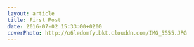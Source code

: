 ```yaml
---
layout: article
title: First Post
date: 2016-07-02 15:33:00+0200
coverPhoto: http://o6ledomfy.bkt.clouddn.com/IMG_5555.JPG
---
```


